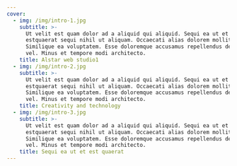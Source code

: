 ```yaml
---
cover:
  - img: /img/intro-1.jpg
    subtitle: >-
      Ut velit est quam dolor ad a aliquid qui aliquid. Sequi ea ut et
      estquaerat sequi nihil ut aliquam. Occaecati alias dolorem mollitia ut.
      Similique ea voluptatem. Esse doloremque accusamus repellendus deleniti
      vel. Minus et tempore modi architecto.
    title: Alstar web studio1
  - img: /img/intro-2.jpg
    subtitle: >-
      Ut velit est quam dolor ad a aliquid qui aliquid. Sequi ea ut et
      estquaerat sequi nihil ut aliquam. Occaecati alias dolorem mollitia ut.
      Similique ea voluptatem. Esse doloremque accusamus repellendus deleniti
      vel. Minus et tempore modi architecto.
    title: Creativity and technology
  - img: /img/intro-3.jpg
    subtitle: >-
      Ut velit est quam dolor ad a aliquid qui aliquid. Sequi ea ut et
      estquaerat sequi nihil ut aliquam. Occaecati alias dolorem mollitia ut.
      Similique ea voluptatem. Esse doloremque accusamus repellendus deleniti
      vel. Minus et tempore modi architecto.
    title: Sequi ea ut et est quaerat
---
```


